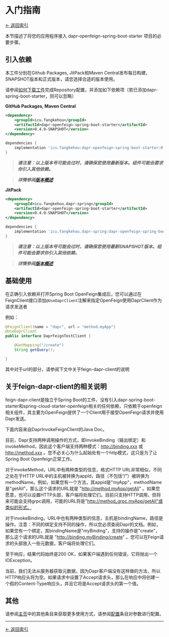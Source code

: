 # 入门指南

[<- 返回索引](../index.md)

本节描述了将您的应用程序接入 dapr-openfeign-spring-boot-starter 项目的必要步骤。

## 引入依赖

本工件分别在Github Packages, JitPack和Maven Central发布每日构建，SNAPSHOT版本和正式版本，请您选择合适的版本使用。

请参阅[如何下载工件](../index.md#如何下载工件)完成Repository配置，并添加如下依赖项（若已添加dapr-spring-boot-starter，则可以忽略）

__GitHub Packages, Maven Central__

```xml
<dependency>
    <groupId>icu.fangkehou</groupId>
    <artifactId>dapr-openfeign-spring-boot-starter</artifactId>
    <version>0.4.0-SNAPSHOT</version>
</dependency>
```

```groovy
dependencies {
    implementation 'icu.fangkehou:dapr-openfeign-spring-boot-starter:0.4.0-SNAPSHOT'
}
```

> ___请注意：以上版本号可能会过时，请确保您使用最新版本。组件可能会要求你引入其他依赖。___

> ___详情参阅[版本概述](../versions.md)___

__JitPack__

```xml
<dependency>
    <groupId>icu.fangkehou.dapr-spring</groupId>
    <artifactId>dapr-openfeign-spring-boot-starter</artifactId>
    <version>0.4.0-SNAPSHOT</version>
</dependency>
```

```groovy
dependencies {
    implementation 'icu.fangkehou.dapr-spring:dapr-openfeign-spring-boot-starter:0.4.0-SNAPSHOT'
}
```

> ___请注意：以上版本号可能会过时，请确保您使用最新SNAPSHOT版本。组件可能会要求你引入其他依赖。___

> ___详情参阅[版本概述](../versions.md)___

## 基础使用

在正确引入依赖并打开Spring Boot OpenFeign集成后，您可以通过在FeignClient接口添加`@UseDaprClient`注解来指定OpenFeign使用DaprClient作为请求发送者

例如：

```java
@FeignClient(name = "dapr", url = "method.myApp")
@UseDaprClient
public interface DaprFeignTestClient {

    @GetMapping("/create")
    String getQuery();

}
```

其中对于url的部分，请参阅下文中关于feign-dapr-client的说明

## 关于feign-dapr-client的相关说明

feign-dapr-client是独立于Spring Boot的工件，没有引入dapr-spring-boot-starter和spring-cloud-starter-openfeign相关的任何依赖，只依赖于openfeign相关组件，其主要为OpenFeign提供了一个Client用于接受OpenFeign请求并使用Dapr发送。

下面内容来自DaprInvokeFeignClient的Java Doc。

目前，Dapr支持两种调用操作的方式，即invokeBinding（输出绑定）和invokeMethod，因此这个客户端支持两种模式：http://binding.xxx 或 http://method.xxx 。您不必关心为什么起始处有一个http模式，这只是为了让Spring Boot Openfeign正常工作。

对于invokeMethod，URL中有两种类型的信息，格式HTTP URL非常相似，不同之处在于HTTP URL中的主机被转换为appId，路径（不包括“/”）被转换为methodName。例如，如果您有一个方法，其appid是"myApp"，methodName是"getAll"，那么这个请求的URL就是 "http://method.myApp/getAll" 。如果您愿意，也可以设置HTTP头部，客户端将处理它们。目前只支持HTTP调用，但将来可能会支持grpc调用，可能的URL将是"http://method_grpc.myApp/getAll"或类似的形式。

对于invokeBinding，URL中也有两种类型的信息，主机是bindingName，路径是操作。注意：不同的绑定支持不同的操作，所以您必须查阅Dapr的文档。例如，如果您有一个绑定，其bindingName是"myBinding"，支持的操作是"create"，那么这个请求的URL就是 "http://binding.myBinding/create" 。您可以在Feign请求的头部放入一些元数据，客户端将处理它们。

至于响应，结果代码始终是200 OK，如果客户端遇到任何错误，它将抛出一个IOException。

当前，我们无法从服务器获取元数据，因为Dapr客户端没有这样做的方法，所以HTTP响应头将为空。如果请求中设置了Accept请求头，那么在响应中将创建一个假的Content-Type响应头，并且它将是Accept请求头的第一个值。

## 其他

请参阅[主页](../index.md)中的其他条目来获取更多使用方式，请参阅[配置](configuration.md)条目对参数进行配置。



----------

[<- 返回索引](../index.md)
